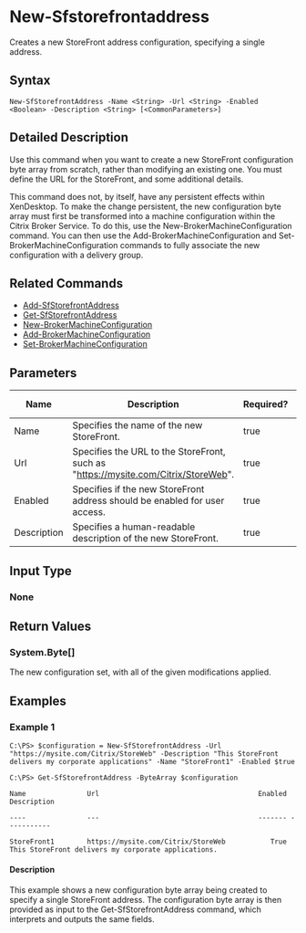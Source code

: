 ﻿
# New-Sfstorefrontaddress
Creates a new StoreFront address configuration, specifying a single address.
## Syntax
```
New-SfStorefrontAddress -Name <String> -Url <String> -Enabled <Boolean> -Description <String> [<CommonParameters>]
```
## Detailed Description
Use this command when you want to create a new StoreFront configuration byte array from scratch, rather than modifying an existing one. You must define the URL for the StoreFront, and some additional details.


This command does not, by itself, have any persistent effects within XenDesktop. To make the change persistent, the new configuration byte array must first be transformed into a machine configuration within the Citrix Broker Service. To do this, use the New-BrokerMachineConfiguration command. You can then use the Add-BrokerMachineConfiguration and Set-BrokerMachineConfiguration commands to fully associate the new configuration with a delivery group.


## Related Commands

* [Add-SfStorefrontAddress](./Add-SfStorefrontAddress/)
* [Get-SfStorefrontAddress](./Get-SfStorefrontAddress/)
* [New-BrokerMachineConfiguration](./New-BrokerMachineConfiguration/)
* [Add-BrokerMachineConfiguration](./Add-BrokerMachineConfiguration/)
* [Set-BrokerMachineConfiguration](./Set-BrokerMachineConfiguration/)
## Parameters
| Name   | Description | Required? | Pipeline Input | Default Value |
| --- | --- | --- | --- | --- |
| Name | Specifies the name of the new StoreFront. | true | false |  |
| Url | Specifies the URL to the StoreFront, such as "https://mysite.com/Citrix/StoreWeb". | true | false |  |
| Enabled | Specifies if the new StoreFront address should be enabled for user access. | true | false |  |
| Description | Specifies a human-readable description of the new StoreFront. | true | false |  |

## Input Type

### None

## Return Values

### System.Byte\[\]
The new configuration set, with all of the given modifications applied.
## Examples

### Example 1
```
C:\PS> $configuration = New-SfStorefrontAddress -Url "https://mysite.com/Citrix/StoreWeb" -Description "This StoreFront delivers my corporate applications" -Name "StoreFront1" -Enabled $true

C:\PS> Get-SfStorefrontAddress -ByteArray $configuration

Name               Url                                       Enabled Description

----               ---                                       ------- -----------

StoreFront1        https://mysite.com/Citrix/StoreWeb           True This StoreFront delivers my corporate applications.
```
#### Description
This example shows a new configuration byte array being created to specify a single StoreFront address. The configuration byte array is then provided as input to the Get-SfStorefrontAddress command, which interprets and outputs the same fields.
